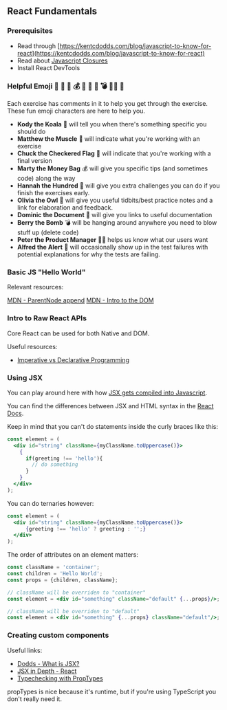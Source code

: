 
## React Fundamentals

### Prerequisites
- Read through [https://kentcdodds.com/blog/javascript-to-know-for-react](https://kentcdodds.com/blog/javascript-to-know-for-react)
- Read about [Javascript Closures](https://whatthefork.is/closure)
- Install React DevTools

### Helpful Emoji 🐨 💪 🏁 💰 💯 🦉 📜 💣 👨‍💼 🚨

Each exercise has comments in it to help you get through the exercise. These fun emoji characters are here to help you.

-   **Kody the Koala**  🐨 will tell you when there's something specific you should do
-   **Matthew the Muscle**  💪 will indicate what you're working with an exercise
-   **Chuck the Checkered Flag**  🏁 will indicate that you're working with a final version
-   **Marty the Money Bag**  💰 will give you specific tips (and sometimes code) along the way
-   **Hannah the Hundred**  💯 will give you extra challenges you can do if you finish the exercises early.
-   **Olivia the Owl**  🦉 will give you useful tidbits/best practice notes and a link for elaboration and feedback.
-   **Dominic the Document**  📜 will give you links to useful documentation
-   **Berry the Bomb**  💣 will be hanging around anywhere you need to blow stuff up (delete code)
-   **Peter the Product Manager**  👨‍💼 helps us know what our users want
-   **Alfred the Alert**  🚨 will occasionally show up in the test failures with potential explanations for why the tests are failing.

### Basic JS "Hello World"
Relevant resources:
 
[MDN - ParentNode append](https://developer.mozilla.org/en-US/docs/Web/API/ParentNode/append)
[MDN - Intro to the DOM](https://developer.mozilla.org/en-US/docs/Web/API/Document_Object_Model/Introduction)

### Intro to Raw React APIs

Core React can be used for both Native and DOM.

Useful resources:
* [Imperative vs Declarative Programming](https://ui.dev/imperative-vs-declarative-programming/)

### Using JSX
You can play around here with how [JSX gets compiled into Javascript](https://babeljs.io/repl#?browsers=defaults%2C%20not%20ie%2011%2C%20not%20ie_mob%2011&build=&builtIns=usage&spec=false&loose=false&code_lz=MYewdgzgLgBArgSxgXhgHgCYIG4D40QAOAhmLgBICmANtSGgPRGm7rNkDqIATtRo-3wMseAFBA&debug=false&forceAllTransforms=false&shippedProposals=false&circleciRepo=&evaluate=false&fileSize=false&timeTravel=false&sourceType=module&lineWrap=true&presets=react&prettier=true&targets=&version=7.13.14&externalPlugins=).

You can find the differences between JSX and HTML syntax in the [React Docs](https://reactjs.org/docs/dom-elements.html#differences-in-attributes).

Keep in mind that you can't do statements inside the curly braces like this:

```jsx
const element = (
  <div id="string" className={myClassName.toUppercase()}>
    {
      if(greeting !== 'hello'){
        // do something
      }
    }
  </div>
);
```

You can do ternaries however:
```jsx
const element = (
  <div id="string" className={myClassName.toUppercase()}>
      {greeting !== 'hello' ? greeting : '';}
  </div>
);
```

The order of attributes on an element matters:
```jsx
const className = 'container';
const children = 'Hello World';
const props = {children, className};

// className will be overriden to "container"
const element = <div id="something" className="default" {...props}/>;

// className will be overriden to "default"
const element = <div id="something" {...props} className="default"/>;
```

### Creating custom components

Useful links: 
* [Dodds - What is JSX?](https://kentcdodds.com/blog/what-is-jsx)
* [JSX in Depth - React](https://reactjs.org/docs/jsx-in-depth.html)
* [Typechecking with PropTypes](https://reactjs.org/docs/typechecking-with-proptypes.html)

propTypes is nice because it's runtime, but if you're using TypeScript you don't really need it.

<!--stackedit_data:
eyJoaXN0b3J5IjpbLTE4NzczMzgzNTEsLTIwNTQ2NTMzMjIsMz
Q3NTQzNzcwLDE3NjI5MTA2NjQsMTUxNjQ0MDI3MiwxNjkwMjY1
NTk2LDUyMDAyOTgxNiwtODgzOTExODMyLDIxMDEwMTU4MDgsMT
YzMDQ4Njk0OSw2MDQ5OTk2MjUsMTMwMDI4MjI0MiwtMTUxNjAy
MzM3NiwxMjIyMDI1MTY4LDYxOTExNjYyMSwxNTMzNTY4MDk1XX
0=
-->